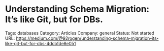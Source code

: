 # Understanding Schema Migration: It’s like Git, but for DBs.

Tags: databases
Category: Articles
Company: general
Status: Not started
URL: https://medium.com/@92rogen/understanding-schema-migration-its-like-git-but-for-dbs-4dcbfde8e051